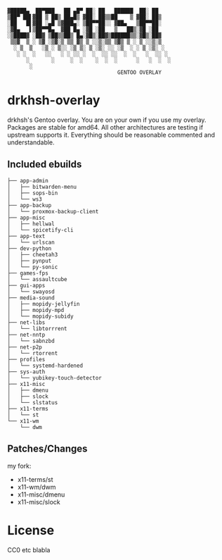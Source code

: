 ```
▓█████▄  ██▀███   ██ ▄█▀ ██░ ██   ██████  ██░ ██
▒██▀ ██▌▓██ ▒ ██▒ ██▄█▒ ▓██░ ██▒▒██    ▒ ▓██░ ██▒
░██   █▌▓██ ░▄█ ▒▓███▄░ ▒██▀▀██░░ ▓██▄   ▒██▀▀██░
░▓█▄   ▌▒██▀▀█▄  ▓██ █▄ ░▓█ ░██   ▒   ██▒░▓█ ░██
░▒████▓ ░██▓ ▒██▒▒██▒ █▄░▓█▒░██▓▒██████▒▒░▓█▒░██▓
 ▒▒▓  ▒ ░ ▒▓ ░▒▓░▒ ▒▒ ▓▒ ▒ ░░▒░▒▒ ▒▓▒ ▒ ░ ▒ ░░▒░▒
  ░ ▒  ▒   ░▒ ░ ▒░░ ░▒ ▒░ ▒ ░▒░ ░░ ░▒  ░ ░ ▒ ░▒░ ░
   ░ ░  ░   ░░   ░ ░ ░░ ░  ░  ░░ ░░  ░  ░   ░  ░░ ░
      ░       ░     ░  ░    ░  ░  ░      ░   ░  ░  ░
       ░
                                   GENTOO OVERLAY
```

drkhsh-overlay
==============
drkhsh's Gentoo overlay.
You are on your own if you use my overlay. Packages are stable for amd64. All
other architectures are testing if upstream supports it.
Everything should be reasonable commented and understandable.

Included ebuilds
----------------
```
├── app-admin
│   ├── bitwarden-menu
│   ├── sops-bin
│   └── ws3
├── app-backup
│   └── proxmox-backup-client
├── app-misc
│   ├── hellwal
│   └── spicetify-cli
├── app-text
│   └── urlscan
├── dev-python
│   ├── cheetah3
│   ├── pynput
│   └── py-sonic
├── games-fps
│   └── assaultcube
├── gui-apps
│   └── swayosd
├── media-sound
│   ├── mopidy-jellyfin
│   ├── mopidy-mpd
│   └── mopidy-subidy
├── net-libs
│   └── libtorrrent
├── net-nntp
│   └── sabnzbd
├── net-p2p
│   └── rtorrent
├── profiles
│   └── systemd-hardened
├── sys-auth
│   └── yubikey-touch-detector
├── x11-misc
│   ├── dmenu
│   ├── slock
│   └── slstatus
├── x11-terms
│   └── st
└── x11-wm
    └── dwm
```

Patches/Changes
---------------
my fork:
- x11-terms/st
- x11-wm/dwm
- x11-misc/dmenu
- x11-misc/slock

# License

CC0 etc blabla
